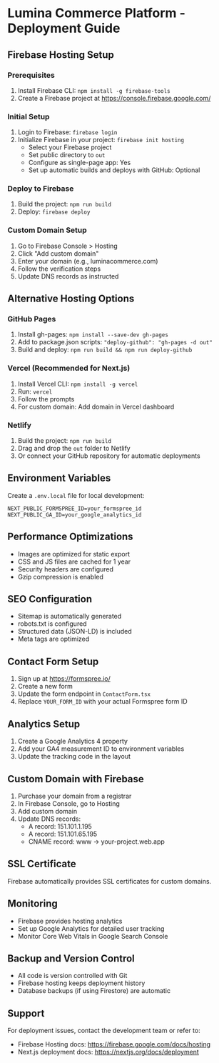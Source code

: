 # Lumina Commerce Platform - Deployment Guide

## Firebase Hosting Setup

### Prerequisites
1. Install Firebase CLI: `npm install -g firebase-tools`
2. Create a Firebase project at https://console.firebase.google.com/

### Initial Setup
1. Login to Firebase: `firebase login`
2. Initialize Firebase in your project: `firebase init hosting`
   - Select your Firebase project
   - Set public directory to `out`
   - Configure as single-page app: Yes
   - Set up automatic builds and deploys with GitHub: Optional

### Deploy to Firebase
1. Build the project: `npm run build`
2. Deploy: `firebase deploy`

### Custom Domain Setup
1. Go to Firebase Console > Hosting
2. Click "Add custom domain"
3. Enter your domain (e.g., luminacommerce.com)
4. Follow the verification steps
5. Update DNS records as instructed

## Alternative Hosting Options

### GitHub Pages
1. Install gh-pages: `npm install --save-dev gh-pages`
2. Add to package.json scripts: `"deploy-github": "gh-pages -d out"`
3. Build and deploy: `npm run build && npm run deploy-github`

### Vercel (Recommended for Next.js)
1. Install Vercel CLI: `npm install -g vercel`
2. Run: `vercel`
3. Follow the prompts
4. For custom domain: Add domain in Vercel dashboard

### Netlify
1. Build the project: `npm run build`
2. Drag and drop the `out` folder to Netlify
3. Or connect your GitHub repository for automatic deployments

## Environment Variables
Create a `.env.local` file for local development:
```
NEXT_PUBLIC_FORMSPREE_ID=your_formspree_id
NEXT_PUBLIC_GA_ID=your_google_analytics_id
```

## Performance Optimizations
- Images are optimized for static export
- CSS and JS files are cached for 1 year
- Security headers are configured
- Gzip compression is enabled

## SEO Configuration
- Sitemap is automatically generated
- robots.txt is configured
- Structured data (JSON-LD) is included
- Meta tags are optimized

## Contact Form Setup
1. Sign up at https://formspree.io/
2. Create a new form
3. Update the form endpoint in `ContactForm.tsx`
4. Replace `YOUR_FORM_ID` with your actual Formspree form ID

## Analytics Setup
1. Create a Google Analytics 4 property
2. Add your GA4 measurement ID to environment variables
3. Update the tracking code in the layout

## Custom Domain with Firebase
1. Purchase your domain from a registrar
2. In Firebase Console, go to Hosting
3. Add custom domain
4. Update DNS records:
   - A record: 151.101.1.195
   - A record: 151.101.65.195
   - CNAME record: www -> your-project.web.app

## SSL Certificate
Firebase automatically provides SSL certificates for custom domains.

## Monitoring
- Firebase provides hosting analytics
- Set up Google Analytics for detailed user tracking
- Monitor Core Web Vitals in Google Search Console

## Backup and Version Control
- All code is version controlled with Git
- Firebase hosting keeps deployment history
- Database backups (if using Firestore) are automatic

## Support
For deployment issues, contact the development team or refer to:
- Firebase Hosting docs: https://firebase.google.com/docs/hosting
- Next.js deployment docs: https://nextjs.org/docs/deployment
